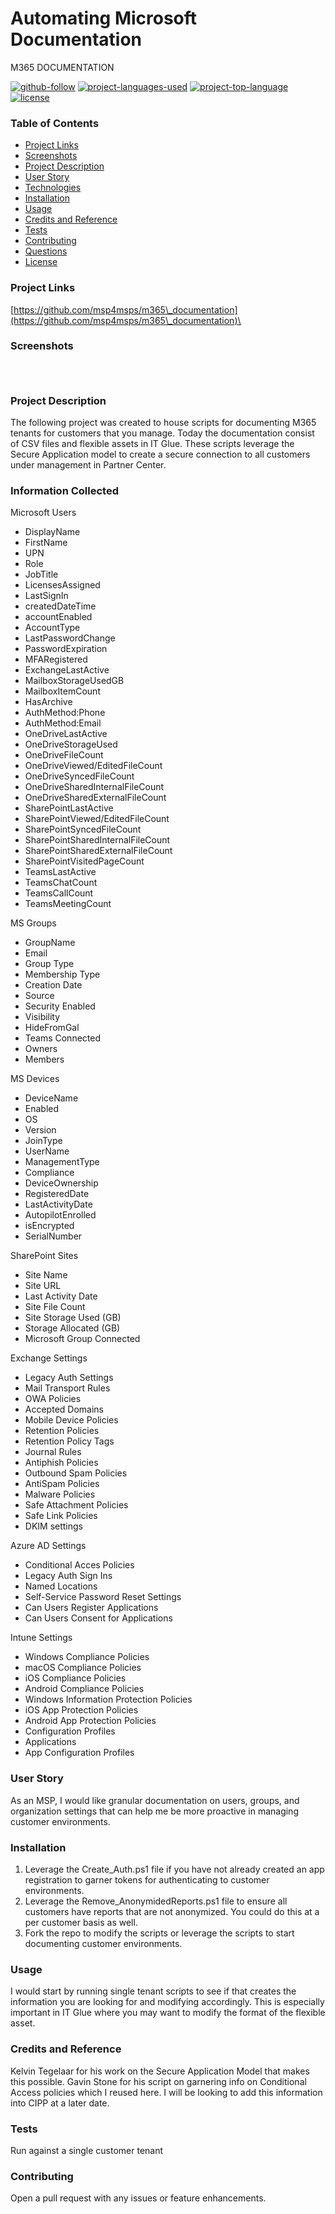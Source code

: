 # Automating Microsoft Documentation

M365 DOCUMENTATION

[![github-follow](https://camo.githubusercontent.com/ba59463c3f24508a1d1bb823d741c25cf6b27ba86cb54d5a775ca6cdb1232ed3/68747470733a2f2f696d672e736869656c64732e696f2f6769746875622f666f6c6c6f776572732f6d7370346d7370733f6c6162656c3d466f6c6c6f77266c6f676f436f6c6f723d707572706c65267374796c653d736f6369616c)](https://github.com/msp4msps) [![project-languages-used](https://camo.githubusercontent.com/83eeec810299fe365b6113bbc141c3822ef7746a3cc90193c2a08c933324c0f8/68747470733a2f2f696d672e736869656c64732e696f2f6769746875622f6c616e6775616765732f636f756e742f6d7370346d7370732f6d3336355f646f63756d656e746174696f6e3f636f6c6f723d696d706f7274616e74)](https://github.com/msp4msps/m365\_documentation) [![project-top-language](https://camo.githubusercontent.com/11d1c462d6e239f58cc94cc744d3f333f37b3df16b0c0a3333b6fdb3921e52f1/68747470733a2f2f696d672e736869656c64732e696f2f6769746875622f6c616e6775616765732f746f702f6d7370346d7370732f6d3336355f646f63756d656e746174696f6e3f636f6c6f723d626c756576696f6c6574)](https://github.com/msp4msps/m365\_documentation) [![license](https://camo.githubusercontent.com/28044ecf31ba56f2684bd081fb809249487c05239a228658182c516040b1088f/68747470733a2f2f696d672e736869656c64732e696f2f62616467652f4c6963656e73652d4d49542d627269676874677265656e2e737667)](https://choosealicense.com/licenses/mit/)

### Table of Contents

* [Project Links](broken-reference)
* [Screenshots](broken-reference)
* [Project Description](broken-reference)
* [User Story](broken-reference)
* [Technologies](broken-reference)
* [Installation](broken-reference)
* [Usage](broken-reference)
* [Credits and Reference](broken-reference)
* [Tests](broken-reference)
* [Contributing](broken-reference)
* [Questions](broken-reference)
* [License](broken-reference)

### Project Links

[https://github.com/msp4msps/m365\_documentation](https://github.com/msp4msps/m365\_documentation)\


### Screenshots

<figure><img src="../../.gitbook/assets/m365docs.png" alt=""><figcaption></figcaption></figure>

<figure><img src="../../.gitbook/assets/m365docs2.png" alt=""><figcaption></figcaption></figure>

<figure><img src="../../.gitbook/assets/m365docs3.png" alt=""><figcaption></figcaption></figure>

### Project Description

The following project was created to house scripts for documenting M365 tenants for customers that you manage. Today the documentation consist of CSV files and flexible assets in IT Glue. These scripts leverage the Secure Application model to create a secure connection to all customers under management in Partner Center.

### Information Collected

Microsoft Users

* DisplayName
* FirstName
* UPN
* Role
* JobTitle
* LicensesAssigned
* LastSignIn
* createdDateTime
* accountEnabled
* AccountType
* LastPasswordChange
* PasswordExpiration
* MFARegistered
* ExchangeLastActive
* MailboxStorageUsedGB
* MailboxItemCount
* HasArchive
* AuthMethod:Phone
* AuthMethod:Email
* OneDriveLastActive
* OneDriveStorageUsed
* OneDriveFileCount
* OneDriveViewed/EditedFileCount
* OneDriveSyncedFileCount
* OneDriveSharedInternalFileCount
* OneDriveSharedExternalFileCount
* SharePointLastActive
* SharePointViewed/EditedFileCount
* SharePointSyncedFileCount
* SharePointSharedInternalFileCount
* SharePointSharedExternalFileCount
* SharePointVisitedPageCount
* TeamsLastActive
* TeamsChatCount
* TeamsCallCount
* TeamsMeetingCount

MS Groups

* GroupName
* Email
* Group Type
* Membership Type
* Creation Date
* Source
* Security Enabled
* Visibility
* HideFromGal
* Teams Connected
* Owners
* Members

MS Devices

* DeviceName
* Enabled
* OS
* Version
* JoinType
* UserName
* ManagementType
* Compliance
* DeviceOwnership
* RegisteredDate
* LastActivityDate
* AutopilotEnrolled
* isEncrypted
* SerialNumber

SharePoint Sites

* Site Name
* Site URL
* Last Activity Date
* Site File Count
* Site Storage Used (GB)
* Storage Allocated (GB)
* Microsoft Group Connected

Exchange Settings

* Legacy Auth Settings
* Mail Transport Rules
* OWA Policies
* Accepted Domains
* Mobile Device Policies
* Retention Policies
* Retention Policy Tags
* Journal Rules
* Antiphish Policies
* Outbound Spam Policies
* AntiSpam Policies
* Malware Policies
* Safe Attachment Policies
* Safe Link Policies
* DKIM settings

Azure AD Settings

* Conditional Acces Policies
* Legacy Auth Sign Ins
* Named Locations
* Self-Service Password Reset Settings
* Can Users Register Applications
* Can Users Consent for Applications

Intune Settings

* Windows Compliance Policies
* macOS Compliance Policies
* iOS Compliance Policies
* Android Compliance Policies
* Windows Information Protection Policies
* iOS App Protection Policies
* Android App Protection Policies
* Configuration Profiles
* Applications
* App Configuration Profiles

### User Story

As an MSP, I would like granular documentation on users, groups, and organization settings that can help me be more proactive in managing customer environments.

### Installation

1. Leverage the Create\_Auth.ps1 file if you have not already created an app registration to garner tokens for authenticating to customer environments.
2. Leverage the Remove\_AnonymidedReports.ps1 file to ensure all customers have reports that are not anonymized. You could do this at a per customer basis as well.
3. Fork the repo to modify the scripts or leverage the scripts to start documenting customer environments.

### Usage

I would start by running single tenant scripts to see if that creates the information you are looking for and modifying accordingly. This is especially important in IT Glue where you may want to modify the format of the flexible asset.

### Credits and Reference

Kelvin Tegelaar for his work on the Secure Application Model that makes this possible. Gavin Stone for his script on garnering info on Conditional Access policies which I reused here. I will be looking to add this information into CIPP at a later date.

### Tests

Run against a single customer tenant

### Contributing

Open a pull request with any issues or feature enhancements.

